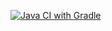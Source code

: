 [![Java CI with Gradle](https://github.com/Vlad-161/PatternHW1/actions/workflows/gradle.yml/badge.svg)](https://github.com/Vlad-161/PatternHW1/actions/workflows/gradle.yml)

